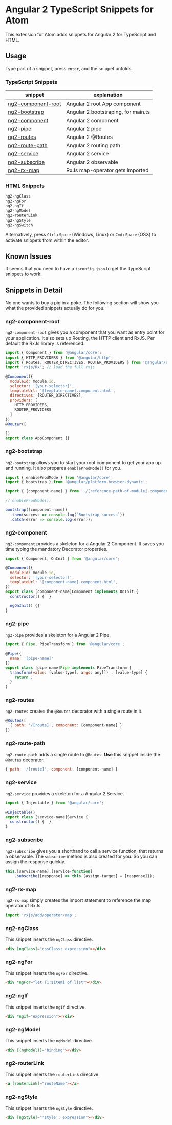 # Angular 2 TypeScript Snippets for Atom

This extension for Atom adds snippets for Angular 2 for TypeScript and HTML.

## Usage

Type part of a snippet, press `enter`, and the snippet unfolds.

### TypeScript Snippets

|snippet              |explanation                         |
|---------------------|------------------------------------|
|[ng2-component-root](#ng2-component-root) |Angular 2 root App component        |
|[ng2-bootstrap](#ng2-bootstrap)      |Angular 2 bootstraping, for main.ts |
|[ng2-component](#ng2-component)      |Angular 2 component                 |
|[ng2-pipe](#ng2-pipe)           |Angular 2 pipe                      |
|[ng2-routes](#ng2-routes)         |Angular 2 @Routes                   |
|[ng2-route-path](#ng2-route-path)     |Angular 2 routing path              |
|[ng2-service](#ng2-service)        |Angular 2 service                   |
|[ng2-subscribe](#ng2-subscribe)      |Angular 2 observable                |
|[ng2-rx-map](#ng2-rx-map)         |RxJs map-operator gets imported     |

### HTML Snippets

```html
ng2-ngClass
ng2-ngFor
ng2-ngIf
ng2-ngModel
ng2-routerLink
ng2-ngStyle
ng2-ngSwitch
```

Alternatively, press `Ctrl`+`Space` (Windows, Linux) or `Cmd`+`Space` (OSX) to activate snippets from within the editor.

## Known Issues

It seems that you need to have a `tsconfig.json` to get the TypeScript snippets to work.

## Snippets in Detail

No one wants to buy a pig in a poke. The following section will show you what the provided snippets actually do for you.

### ng2-component-root

`ng2-component-root` gives you a component that you want as entry point for your application.
It also sets up Routing, the HTTP client and RxJS.
Per default the RxJs library is referenced.

```javascript
import { Component } from '@angular/core';
import { HTTP_PROVIDERS } from '@angular/http';
import { Routes, ROUTER_DIRECTIVES, ROUTER_PROVIDERS } from '@angular/router';
import 'rxjs/Rx'; // load the full rxjs

@Component({
  moduleId: module.id,
  selector: '[your-selector]',
  templateUrl: '[template-name].component.html',
  directives: [ROUTER_DIRECTIVES],
  providers: [
    HTTP_PROVIDERS,
    ROUTER_PROVIDERS
  ]
})
@Router([

])
export class AppComponent {}
```

### ng2-bootstrap

`ng2-bootstrap` allows you to start your root component to get your app up and running.
It also prepares `enableProdMode()` for you.

```javascript
import { enableProdMode } from '@angular/core';
import { bootstrap } from '@angular/platform-browser-dynamic';

import { [component-name] } from './[reference-path-of-module].component';

// enableProdMode();

bootstrap([component-name])
  .then(success => console.log(`Bootstrap success`))
  .catch(error => console.log(error));
```

### ng2-component

`ng2-component` provides a skeleton for a Angular 2 Component.
It saves you time typing the mandatory Decorator properties.

```javascript
import { Component, OnInit } from '@angular/core';

@Component({
  moduleId: module.id,
  selector: '[your-selector]',
  templateUrl: '[component-name].component.html',
})
export class [component-name]Component implements OnInit {
  constructor() {  }

  ngOnInit() {}
}
```

### ng2-pipe

`ng2-pipe` provides a skeleton for a Angular 2 Pipe.

```javascript
import { Pipe, PipeTransform } from '@angular/core';

@Pipe({
  name: '[pipe-name]'
})
export class [pipe-name]Pipe implements PipeTransform {
  transform(value: [value-type], args: any[]) : [value-type] {
    return ;
  }
}
```

### ng2-routes

`ng2-routes` creates the `@Routes` decorator with a single route in it.

```javascript
@Routes([
  { path: '/[route]', component: [component-name] }
])
```

### ng2-route-path

`ng2-route-path` adds a single route to `@Routes`.
**Use** this snippet inside the `@Routes` decorator.

```javascript
{ path: '/[route]', component: [component-name] }
```

### ng2-service

`ng2-service` provides a skeleton for a Angular 2 Service.

```javascript
import { Injectable } from '@angular/core';

@Injectable()
export class [service-name]Service {
  constructor() {  }
}
```

### ng2-subscribe

`ng2-subscribe` gives you a shorthand to call a service function, that returns a observable.
The `subscribe` method is also created for you. So you can assign the response quickly.

```javascript
this.[service-name].[service-function]
    .subscribe([response] => this.[assign-target] = [response]});
```

### ng2-rx-map

`ng2-rx-map` simply creates the import statement to reference the map operator of RxJs.

```javascript
import 'rxjs/add/operator/map';
```

### ng2-ngClass

This snippet inserts the `ngClass` directive.

```html
<div [ngClass]="cssClass: expression"></div>
```

### ng2-ngFor

This snippet inserts the `ngFor` directive.

```html
<div *ngFor="let {1:$item} of list"></div>
```

### ng2-ngIf

This snippet inserts the `ngIf` directive.

```html
<div *ngIf="expression"></div>
```

### ng2-ngModel

This snippet inserts the `ngModel` directive.

```html
<div [(ngModel)]="binding"></div>
```

### ng2-routerLink

This snippet inserts the `routerLink` directive.

```html
<a [routerLink]="routeName"></a>
```

### ng2-ngStyle

This snippet inserts the `ngStyle` directive.

```html
<div [ngStyle]="'style': expression"></div>
```
